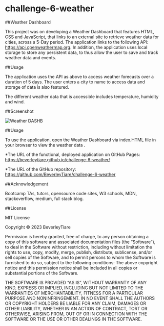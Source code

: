 # challenge-6-weather

##Weather Dashboard

This project was on developing a Weather Dashboard that features HTML, CSS and JavaScript, that links to an external site to retrieve weather data for cities, across a 5-Day period. The application links to the following API: https://api.openweathermap.org. In addition, the application uses local storage to store any persistent data, to thus allow the user to save and track weather data and events.

##Usage

The application uses the API as above to access weather forecasts over a duration of 5 days. The user enters a city to name to access data and storage of data is also featured.

The different weather data that is accessible includes temperature, humidity and wind.

##Screenshot 

![Weather DASHB](https://user-images.githubusercontent.com/122957548/229702257-9dc87625-7c58-4281-8d88-286d57ba4eb6.png)

##Usage

To use the application, open the Weather Dashboard via index.HTML file in your browser to view the weather data .

*The URL of the functional, deployed application on GitHub Pages: https://beverleytiare.github.io/challenge-6-weather/

*The URL of the GitHub repository: https://github.com/BeverleyTiare/challenge-6-weather

##Acknowledgement

Bootcamp TAs, tutors, opensource code sites, W3 schools, MDN, stackoverflow, medium, full stack blog.

##License

MIT License

Copyright © 2023 BeverleyTiare

Permission is hereby granted, free of charge, to any person obtaining a copy of this software and associated documentation files (the “Software”), to deal in the Software without restriction, including without limitation the rights to use, copy, modify, merge, publish, distribute, sublicense, and/or sell copies of the Software, and to permit persons to whom the Software is furnished to do so, subject to the following conditions: The above copyright notice and this permission notice shall be included in all copies or substantial portions of the Software.

THE SOFTWARE IS PROVIDED “AS IS”, WITHOUT WARRANTY OF ANY KIND, EXPRESS OR IMPLIED, INCLUDING BUT NOT LIMITED TO THE WARRANTIES OF MERCHANTABILITY, FITNESS FOR A PARTICULAR PURPOSE AND NONINFRINGEMENT. IN NO EVENT SHALL THE AUTHORS OR COPYRIGHT HOLDERS BE LIABLE FOR ANY CLAIM, DAMAGES OR OTHER LIABILITY, WHETHER IN AN ACTION OF CONTRACT, TORT OR OTHERWISE, ARISING FROM, OUT OF OR IN CONNECTION WITH THE SOFTWARE OR THE USE OR OTHER DEALINGS IN THE SOFTWARE.
